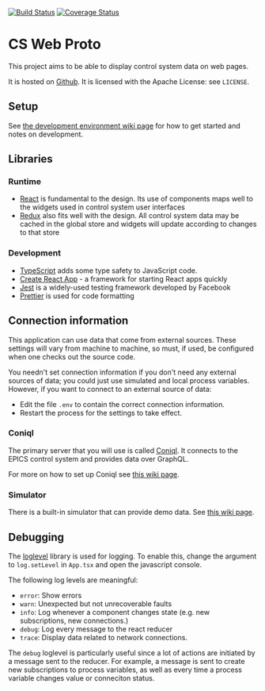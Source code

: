 [![Build Status](https://travis-ci.com/DiamondLightSource/cs-web-proto.svg?branch=master)](https://travis-ci.com/DiamondLightSource/cs-web-proto)
[![Coverage Status](https://coveralls.io/repos/github/DiamondLightSource/cs-web-proto/badge.svg?branch=master)](https://coveralls.io/github/DiamondLightSource/cs-web-proto?branch=master)

# CS Web Proto

This project aims to be able to display control system data on web pages.

It is hosted on [Github](https://github.com/DiamondLightSource/cs-web-proto). It is
licensed with the Apache License: see `LICENSE`.

## Setup

See [the development environment wiki page](https://github.com/DiamondLightSource/cs-web-proto/wiki/Development-Environment)
for how to get started and notes on development.

## Libraries

### Runtime

- [React](https://github.com/facebook/react) is fundamental to the design.
  Its use of components maps well to the widgets used in control system user
  interfaces
- [Redux](https://github.com/reduxjs/redux) also fits well with the design.
  All control system data may be cached in the global store and widgets will
  update according to changes to that store

### Development

- [TypeScript](https://www.typescriptlang.org/) adds some type safety to JavaScript code.
- [Create React App](https://github.com/facebook/create-react-app) - a
  framework for starting React apps quickly
- [Jest](https://github.com/facebook/jest) is a widely-used testing framework
  developed by Facebook
- [Prettier](https://github.com/prettier/prettier) is used for code formatting

## Connection information

This application can use data that come from external sources. These settings will vary from machine to machine, so must, if used, be configured when one checks out the source code.

You needn't set connection information if you don't need any external sources of data; you could just use simulated and local process variables. However, if you want to connect to an external source of data:

- Edit the file `.env` to contain the correct connection information.
- Restart the process for the settings to take effect.

### Coniql

The primary server that you will use is called [Coniql](https://github.com/DiamondLightSource/coniql). It connects to the EPICS control system and provides data over GraphQL.

For more on how to set up Coniql see [this wiki page](https://github.com/DiamondLightSource/cs-web-proto/wiki/Running-cs-web-proto-against-Coniql).

### Simulator

There is a built-in simulator that can provide demo data. See [this wiki page](https://github.com/DiamondLightSource/cs-web-proto/wiki/Simulating-a-control-system).

## Debugging

The [loglevel](https://github.com/pimterry/loglevel) library is used for logging. To enable this, change the argument to `log.setLevel` in `App.tsx` and open the javascript console.

The following log levels are meaningful:

- `error`: Show errors
- `warn`: Unexpected but not unrecoverable faults
- `info`: Log whenever a component changes state (e.g. new subscriptions, new connections.)
- `debug`: Log every message to the react reducer
- `trace`: Display data related to network connections.

The `debug` loglevel is particularly useful since a lot of actions are initiated by a message sent to the reducer.
For example, a message is sent to create new subscriptions to process variables, as well as every time a process variable changes value or conneciton status.
